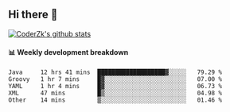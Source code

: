 ## Hi there 👋

[![CoderZk's github stats](https://github-readme-stats.vercel.app/api?username=zhoukuo123&show_icons=true&count_private=true)](https://github.com/anuraghazra/github-readme-stats)

#### :bar_chart: Weekly development breakdown

<!--START_SECTION:waka-->
```text
Java     12 hrs 41 mins  ███████████████████▓░░░░░   79.29 % 
Groovy   1 hr 7 mins     █▓░░░░░░░░░░░░░░░░░░░░░░░   07.00 % 
YAML     1 hr 4 mins     █▓░░░░░░░░░░░░░░░░░░░░░░░   06.73 % 
XML      47 mins         █▒░░░░░░░░░░░░░░░░░░░░░░░   04.98 % 
Other    14 mins         ▒░░░░░░░░░░░░░░░░░░░░░░░░   01.46 % 
```
<!--END_SECTION:waka-->
